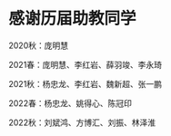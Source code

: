 # 感谢历届助教同学

2020秋：庞明慧

2021春：庞明慧、李红岩、薛羽竣、李永琦

2021秋：杨忠龙、李红岩、魏新超、张一鹏

2022春：杨忠龙、姚得心、陈冠印

2022秋：刘斌鸿、方博汇、刘振、林泽淮
